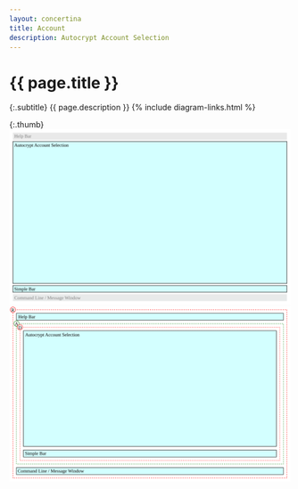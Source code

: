 ```yaml
---
layout: concertina
title: Account
description: Autocrypt Account Selection
---
```


# {{ page.title }}

{:.subtitle}
{{ page.description }}
{% include diagram-links.html %}

{:.thumb}
![s-dlg-autocrypt-account-selection](images/s-dlg-autocrypt-account-selection.svg)
![l-dlg-autocrypt-account-selection](images/l-dlg-autocrypt-account-selection.svg)
